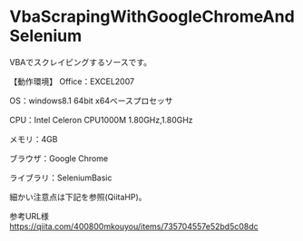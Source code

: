# VbaScrapingWithGoogleChromeAndSelenium

VBAでスクレイピングするソースです。

【動作環境】
Office：EXCEL2007

OS：windows8.1 64bit x64ベースプロセッサ

CPU：Intel Celeron CPU1000M 1.80GHz,1.80GHz

メモリ：4GB

ブラウザ：Google Chrome

ライブラリ：SeleniumBasic

細かい注意点は下記を参照(QiitaHP)。

参考URL様
https://qiita.com/400800mkouyou/items/735704557e52bd5c08dc
